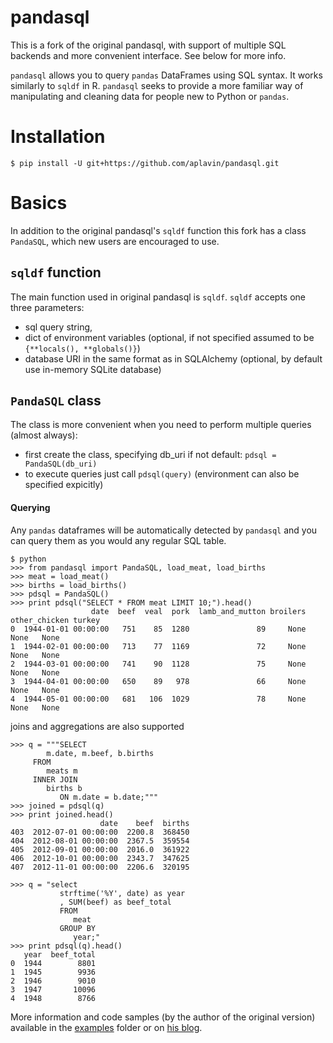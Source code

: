 pandasql
========

This is a fork of the original pandasql, with support of multiple SQL backends and more convenient interface.
See below for more info.

`pandasql` allows you to query `pandas` DataFrames using SQL syntax. It works 
similarly to `sqldf` in R. `pandasql` seeks to provide a more familiar way of 
manipulating and cleaning data for people new to Python or `pandas`.

# Installation
```
$ pip install -U git+https://github.com/aplavin/pandasql.git
```

# Basics
In addition to the original pandasql's `sqldf` function this fork has a class `PandaSQL`,
which new users are encouraged to use.

## `sqldf` function
The main function used in original pandasql is `sqldf`. `sqldf` accepts one three parameters:
- sql query string,
- dict of environment variables (optional, if not specified assumed to be `{**locals(), **globals()}`)
- database URI in the same format as in SQLAlchemy (optional, by default use in-memory SQLite database)

## `PandaSQL` class
The class is more convenient when you need to perform multiple queries (almost always):
- first create the class, specifying db_uri if not default: `pdsql = PandaSQL(db_uri)`
- to execute queries just call `pdsql(query)` (environment can also be specified expicitly)

#### Querying
Any `pandas` dataframes will be automatically detected by `pandasql` and you can query them as
you would any regular SQL table.


```
$ python
>>> from pandasql import PandaSQL, load_meat, load_births
>>> meat = load_meat()
>>> births = load_births()
>>> pdsql = PandaSQL()
>>> print pdsql("SELECT * FROM meat LIMIT 10;").head()
                  date  beef  veal  pork  lamb_and_mutton broilers other_chicken turkey
0  1944-01-01 00:00:00   751    85  1280               89     None          None   None
1  1944-02-01 00:00:00   713    77  1169               72     None          None   None
2  1944-03-01 00:00:00   741    90  1128               75     None          None   None
3  1944-04-01 00:00:00   650    89   978               66     None          None   None
4  1944-05-01 00:00:00   681   106  1029               78     None          None   None
```

joins and aggregations are also supported
```
>>> q = """SELECT
        m.date, m.beef, b.births
     FROM
        meats m
     INNER JOIN
        births b
           ON m.date = b.date;"""
>>> joined = pdsql(q)
>>> print joined.head()
                    date    beef  births
403  2012-07-01 00:00:00  2200.8  368450
404  2012-08-01 00:00:00  2367.5  359554
405  2012-09-01 00:00:00  2016.0  361922
406  2012-10-01 00:00:00  2343.7  347625
407  2012-11-01 00:00:00  2206.6  320195

>>> q = "select
           strftime('%Y', date) as year
           , SUM(beef) as beef_total
           FROM
              meat
           GROUP BY
              year;"
>>> print pdsql(q).head()
   year  beef_total
0  1944        8801
1  1945        9936
2  1946        9010
3  1947       10096
4  1948        8766
```

More information and code samples (by the author of the original version)
available in the [examples](https://github.com/yhat/pandasql/blob/master/examples/demo.py) folder
or on [his blog](http://blog.yhathq.com/posts/pandasql-sql-for-pandas-dataframes.html).
